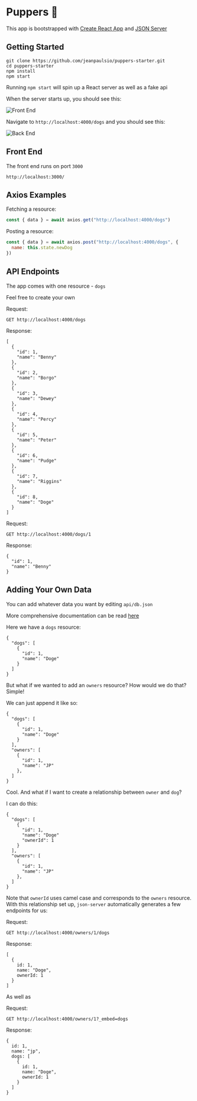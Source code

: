 # Puppers 🐶

This app is bootstrapped with [Create React App](https://github.com/facebook/create-react-app) and [JSON Server](https://github.com/typicode/json-server)

## Getting Started

```
git clone https://github.com/jeanpaulsio/puppers-starter.git
cd puppers-starter
npm install
npm start
```

Running `npm start` will spin up a React server as well as a fake api

When the server starts up, you should see this:

![Front End](https://github.com/jeanpaulsio/puppers-starter/blob/master/screenshot1.png)

Navigate to `http://localhost:4000/dogs` and you should see this:

![Back End](https://github.com/jeanpaulsio/puppers-starter/blob/master/screenshot2.png)

## Front End

The front end runs on port `3000`

```
http://localhost:3000/
```

## Axios Examples

Fetching a resource:

```javascript
const { data } = await axios.get("http://localhost:4000/dogs")
```

Posting a resource:

```javascript
const { data } = await axios.post("http://localhost:4000/dogs", {
  name: this.state.newDog
})
```

## API Endpoints

The app comes with one resource - `dogs`

Feel free to create your own

Request:

```
GET http://localhost:4000/dogs
```

Response:

```
[
  {
    "id": 1,
    "name": "Benny"
  },
  {
    "id": 2,
    "name": "Borgo"
  },
  {
    "id": 3,
    "name": "Dewey"
  },
  {
    "id": 4,
    "name": "Percy"
  },
  {
    "id": 5,
    "name": "Peter"
  },
  {
    "id": 6,
    "name": "Pudge"
  },
  {
    "id": 7,
    "name": "Riggins"
  },
  {
    "id": 8,
    "name": "Doge"
  }
]
```

Request:

```
GET http://localhost:4000/dogs/1
```

Response:

```
{
  "id": 1,
  "name": "Benny"
}
```

## Adding Your Own Data

You can add whatever data you want by editing `api/db.json`

More comprehensive documentation can be read [here](https://github.com/typicode/json-server)

Here we have a `dogs` resource:

```
{
  "dogs": [
    {
      "id": 1,
      "name": "Doge"
    }
  ]
}
```

But what if we wanted to add an `owners` resource? How would we do that? Simple!

We can just append it like so:

```
{
  "dogs": [
    {
      "id": 1,
      "name": "Doge"
    }
  ],
  "owners": [
    {
      "id": 1,
      "name": "JP"
    },
  ]
}
```

Cool. And what if I want to create a relationship between `owner` and `dog`?

I can do this:

```
{
  "dogs": [
    {
      "id": 1,
      "name": "Doge"
      "ownerId": 1
    }
  ],
  "owners": [
    {
      "id": 1,
      "name": "JP"
    },
  ]
}
```

Note that `ownerId` uses camel case and corresponds to the `owners` resource. With this relationship set up, `json-server` automatically generates a few endpoints for us:

Request:

```
GET http://localhost:4000/owners/1/dogs
```

Response:

```
[
  {
    id: 1,
    name: "Doge",
    ownerId: 1
  }
]
```

As well as

Request:

```
GET http://localhost:4000/owners/1?_embed=dogs
```

Response:

```
{
  id: 1,
  name: "jp",
  dogs: [
    {
      id: 1,
      name: "Doge",
      ownerId: 1
    }
  ]
}
```
